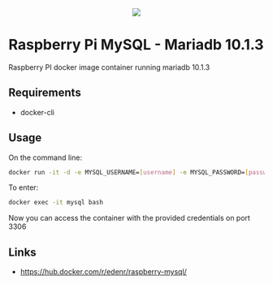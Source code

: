 <p align="center"><img src="https://s9.postimg.cc/n9bbxxvqn/raspberry-docker-mysql.png"></p>

# Raspberry Pi MySQL - Mariadb 10.1.3

Raspberry PI docker image container running mariadb 10.1.3

## Requirements

- docker-cli

## Usage

On the command line:
```sh
docker run -it -d -e MYSQL_USERNAME=[username] -e MYSQL_PASSWORD=[password] --name mysql edenr/raspberry-mysql
```

To enter:
```sh
docker exec -it mysql bash
```

Now you can access the container with the provided credentials on port 3306

## Links

- https://hub.docker.com/r/edenr/raspberry-mysql/

